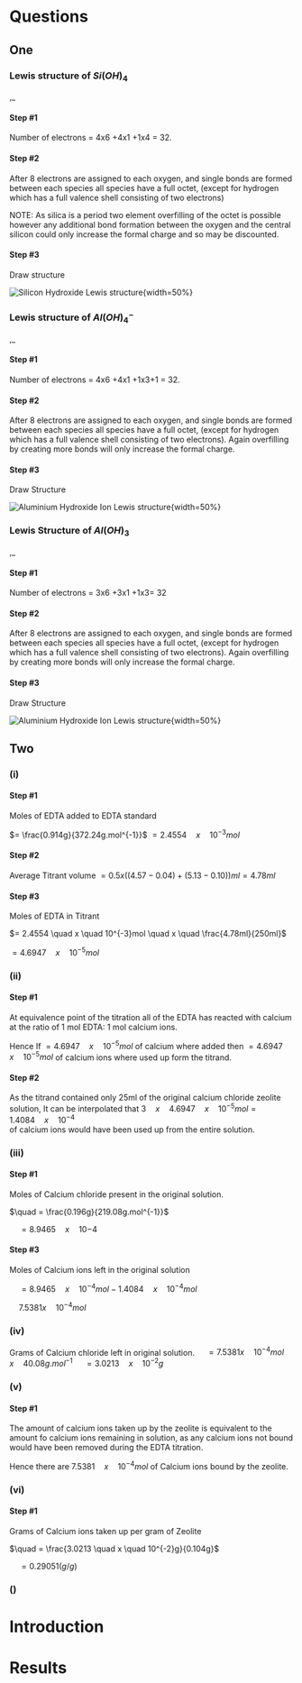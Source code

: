 # Questions

## One

### Lewis structure of $Si(OH)_4$
,_

#### Step #1
Number of electrons = 4x6 +4x1 +1x4 = 32.

#### Step #2
After 8 electrons are assigned to each oxygen, and single bonds are formed between each species all species have a full octet, (except for hydrogen which has a full valence shell consisting of two electrons)

NOTE: As silica is a period two element overfilling of the octet is possible however any additional bond formation between the oxygen and the central silicon could only increase the formal charge and so may be discounted.

#### Step #3
 Draw structure

![Silicon Hydroxide Lewis structure](Images/SiliconHydroxideLewisStructure.jpg){width=50%}

### Lewis structure of $Al(OH)_4 ^{-}$
,_

#### Step #1
Number of electrons = 4x6 +4x1 +1x3+1 = 32.

#### Step #2
After 8 electrons are assigned to each oxygen, and single bonds are formed between each species all species have a full octet, (except for hydrogen which has a full valence shell consisting of two electrons). Again overfilling by creating more bonds will only increase the formal charge.

#### Step #3
Draw Structure

![Aluminium Hydroxide Ion Lewis structure](Images/AluminiumHydroxideIonLewisStructure.jpg){width=50%}

### Lewis Structure of $Al(OH)_3$
,_

#### Step #1
Number of electrons = 3x6 +3x1 +1x3= 32

#### Step #2
After 8 electrons are assigned to each oxygen, and single bonds are formed between each species all species have a full octet, (except for hydrogen which has a full valence shell consisting of two electrons). Again overfilling by creating more bonds will only increase the formal charge.

#### Step #3
Draw Structure

![Aluminium Hydroxide Ion Lewis structure](Images/AluminiumHydroxideLewisStructure.jpg){width=50%}

## Two

### (i)

#### Step #1
Moles of EDTA added to EDTA standard

$= \frac{0.914g}{372.24g.mol^{-1}}$
$= 2.4554 \quad x \quad 10^{-3}mol$

#### Step #2
Average Titrant volume
$= 0.5x ((4.57-0.04)+(5.13-0.10))ml= 4.78ml$

#### Step #3
Moles of EDTA in Titrant

$= 2.4554 \quad x \quad 10^{-3}mol \quad x \quad \frac{4.78ml}{250ml}$

$= 4.6947 \quad x \quad 10^{-5}mol$

### (ii)
#### Step #1
At equivalence point of the titration all of the EDTA has reacted with calcium at the ratio of 1 mol EDTA: 1 mol calcium ions.

Hence If $= 4.6947 \quad x \quad 10^{-5}mol$ of calcium where added then $= 4.6947 \quad x \quad 10^{-5}mol$ of calcium ions where used up form the titrand.

#### Step #2
As the titrand contained only 25ml of the original calcium chloride zeolite solution, It can be interpolated that
$3 \quad x\quad 4.6947 \quad x \quad 10^{-5}mol= 1.4084 \quad x \quad 10^{-4}$   
of calcium ions would have been used up from the entire solution.

### (iii)


#### Step #1
Moles of Calcium chloride present in the original solution.

$\quad = \frac{0.196g}{219.08g.mol^{-1}}$

$\quad = 8.9465 \quad x \quad 10{-4}$

#### Step #3
Moles of Calcium ions left in the original solution

$\quad = 8.9465 \quad x \quad 10^{-4}mol - 1.4084 \quad x \quad 10^{-4}mol$

$\quad 7.5381 x \quad 10^{-4}mol$

### (iv)
Grams of Calcium chloride left in original solution.
$\quad = 7.5381 x \quad 10^{-4}mol \quad x \quad 40.08g.mol^{-1}$
$\quad = 3.0213 \quad x \quad 10^{-2}g$

### (v)

#### Step #1
The amount of calcium ions taken up by the zeolite is equivalent to the amount fo calcium ions remaining in solution, as any calcium ions not bound would have been removed during the EDTA titration.

Hence there are $7.5381 \quad x \quad 10^{-4}mol$ of Calcium ions bound by the zeolite.

### (vi)
#### Step #1
Grams of Calcium ions taken up per gram of Zeolite

$\quad = \frac{3.0213 \quad x \quad 10^{-2}g}{0.104g}$

$\quad = 0.29051 (g/g)$

### ()
# Introduction



# Results
